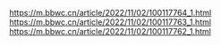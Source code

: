 https://m.bbwc.cn/article/2022/11/02/100117764_1.html
https://m.bbwc.cn/article/2022/11/02/100117763_1.html
https://m.bbwc.cn/article/2022/11/02/100117762_1.html

